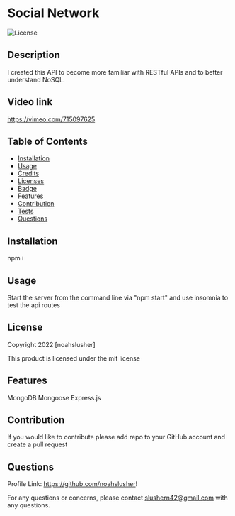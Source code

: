 # Social Network

  ![License](https://img.shields.io/badge/license-mit-blue.svg)
  
  
## Description
I created this API to become more familiar with RESTful APIs and to better understand NoSQL.

## Video link
https://vimeo.com/715097625

  ## Table of Contents
* [Installation](#Installation)
* [Usage](#Usage)
* [Credits](#Credits)
* [Licenses](#Licenses)
* [Badge](#Badge)
* [Features](#Features)
* [Contribution](#Contribution)
* [Tests](#Tests)
* [Questions](#Questions)


## Installation
  npm i
  
## Usage
  Start the server from the command line via "npm start" and use insomnia to test the api routes

## License
  Copyright 2022 [noahslusher]
  
  This product is licensed under the mit license
  
  
## Features
  MongoDB
  Mongoose
  Express.js
  
## Contribution
  If you would like to contribute please add repo to your GitHub account and create a pull request
  
## Questions
  Profile Link: https://github.com/noahslusher!

  For any questions or concerns, please contact slushern42@gmail.com with any questions.
